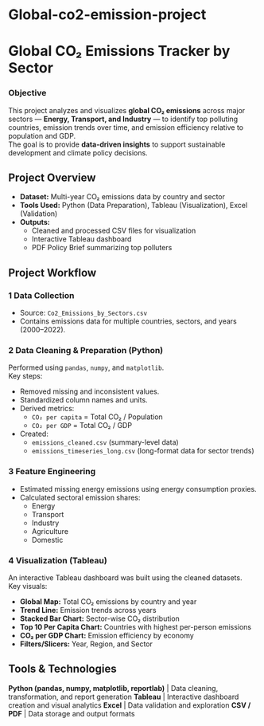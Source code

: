 # Global-co2-emission-project
#  Global CO₂ Emissions Tracker by Sector

### Objective  
This project analyzes and visualizes **global CO₂ emissions** across major sectors — **Energy, Transport, and Industry** — to identify top polluting countries, emission trends over time, and emission efficiency relative to population and GDP.  
The goal is to provide **data-driven insights** to support sustainable development and climate policy decisions.


## Project Overview
- **Dataset:** Multi-year CO₂ emissions data by country and sector  
- **Tools Used:** Python (Data Preparation), Tableau (Visualization), Excel (Validation)  
- **Outputs:**  
  - Cleaned and processed CSV files for visualization  
  - Interactive Tableau dashboard  
  - PDF Policy Brief summarizing top polluters  

## Project Workflow

### **1️ Data Collection**
- Source: `Co2_Emissions_by_Sectors.csv`  
- Contains emissions data for multiple countries, sectors, and years (2000–2022).

### **2️ Data Cleaning & Preparation (Python)**
Performed using `pandas`, `numpy`, and `matplotlib`.  
Key steps:
- Removed missing and inconsistent values.  
- Standardized column names and units.  
- Derived metrics:  
  - `CO₂ per capita` = Total CO₂ / Population  
  - `CO₂ per GDP` = Total CO₂ / GDP  
- Created:
  - `emissions_cleaned.csv` (summary-level data)  
  - `emissions_timeseries_long.csv` (long-format data for sector trends)

### **3️ Feature Engineering**
- Estimated missing energy emissions using energy consumption proxies.  
- Calculated sectoral emission shares:
  - Energy  
  - Transport  
  - Industry  
  - Agriculture  
  - Domestic  

### **4️ Visualization (Tableau)**
An interactive Tableau dashboard was built using the cleaned datasets.  
Key visuals:
-  **Global Map:** Total CO₂ emissions by country and year  
-  **Trend Line:** Emission trends across years  
-  **Stacked Bar Chart:** Sector-wise CO₂ distribution  
-  **Top 10 Per Capita Chart:** Countries with highest per-person emissions  
-  **CO₂ per GDP Chart:** Emission efficiency by economy  
-  **Filters/Slicers:** Year, Region, and Sector  


## Tools & Technologies
 **Python (pandas, numpy, matplotlib, reportlab)** | Data cleaning, transformation, and report generation 
 **Tableau** | Interactive dashboard creation and visual analytics 
 **Excel** | Data validation and exploration 
 **CSV / PDF** | Data storage and output formats 




